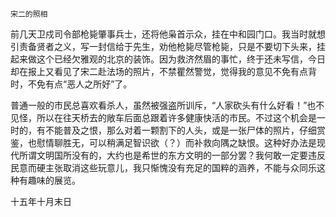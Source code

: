     宋二的照相 

   前几天卫戍司令部枪毙肇事兵士，还将他枭首示众，挂在中和园门口。我当时就想引责备贤者之义，写一封信给于先生，劝他枪毙尽管枪毙，只是不要切下头来，挂起来做这个已经欠雅观的北京的装饰。因为救济然眉的事忙，终于还未写信，今日却在报上又看见了宋二赴法场的照片，不禁瞿然警觉，觉得我的意见不免有点背时，不免有点“恶人之所好”了。

   普通一般的市民总喜欢看杀人，虽然被强盗所训斥，“人家砍头有什么好看！”也不见怪，所以在往天桥去的敞车后面总跟着许多健康快活的市民。不过这个机会是一时的，有不能普及之恨，那么对着一颗割下的人头，或是一张尸体的照片，仔细赏鉴，也慰情聊胜无，可以稍满足智识欲（？）而补救向隅之缺恨。这种好办法是现代所谓文明国所没有的，大约也是希世的东方文明的一部分罢？我何敢一定要违反民意而硬主张取消这些玩意儿，我只惭愧没有充足的国粹的涵养，不能与众同乐这种有趣味的展览。

   十五年十月末日

